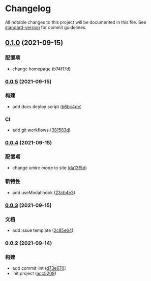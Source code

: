 # Changelog

All notable changes to this project will be documented in this file. See [standard-version](https://github.com/conventional-changelog/standard-version) for commit guidelines.

## [0.1.0](https://github.com/wanglihua007/whooks/compare/v0.0.5...v0.1.0) (2021-09-15)


### 配置项

* change homepage ([b74f17d](https://github.com/wanglihua007/whooks/commit/b74f17dafcd7a6c7a08d412495c0245f558b70b6))

### [0.0.5](https://github.com/wanglihua007/whooks/compare/v0.0.4...v0.0.5) (2021-09-15)


### 构建

* add docs deploy script ([b6bc4de](https://github.com/wanglihua007/whooks/commit/b6bc4ded3696f8ae5c751a208dcc6b924d47399f))


### CI

* add git workflows ([381583d](https://github.com/wanglihua007/whooks/commit/381583d3fef952a3a5445bcc4b1b6b10fb2f0704))

### [0.0.4](https://github.com/wanglihua007/whooks/compare/v0.0.3...v0.0.4) (2021-09-15)


### 配置项

* change umirc mode to site ([da13f5d](https://github.com/wanglihua007/whooks/commit/da13f5d825b52319b7da7be522d12a6f9b944a62))


### 新特性

* add useModal hook ([23cb4e3](https://github.com/wanglihua007/whooks/commit/23cb4e37140fbe0606253bed60f8bac3093c2c1b))

### [0.0.3](https://github.com/wanglihua007/whooks/compare/v0.0.2...v0.0.3) (2021-09-15)


### 文档

* add issue template ([2c85e64](https://github.com/wanglihua007/whooks/commit/2c85e648b8bc5f3ea315221ee61f711fa610a8ac))

### 0.0.2 (2021-09-14)


### 构建

* add commit lint ([d73e670](https://github.com/wanglihua007/whooks/commit/d73e6702628ccb612a7ce58933f18236e357a794))
* init project ([acc5209](https://github.com/wanglihua007/whooks/commit/acc52092c2805afb8958d1c7a5c27761bf3a39f6))
